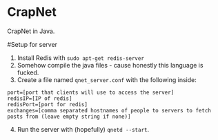 # CrapNet
CrapNet in Java.

#Setup for server

1. Install Redis with `sudo apt-get redis-server`
2. Somehow compile the java files - cause honestly this language is fucked.
3. Create a file named `qnet_server.conf` with the following inside:

````
port=[port that clients will use to access the server]
redisIP=[IP of redis]
redisPort=[port for redis]
exchanges=[comma separated hostnames of people to servers to fetch posts from (leave empty string if none)]
````

4. Run the server with (hopefully) `qnetd --start`.
